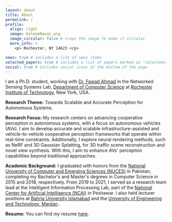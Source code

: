```yaml
---
layout: about
title: About
permalink: /
profile:
  align: right
  image: KaleemNawaz.png
  image_circular: false # crops the image to make it circular
  more_info: >
    <p> Rochester, NY 14623 </p>

news: true # includes a list of news items
selected_papers: true # includes a list of papers marked as "selected={true}"
social: true # includes social icons at the bottom of the page
---
```


<p>
I am a Ph.D. student, working with <a href='https://fawadahm.github.io/'> Dr. Fawad Ahmad</a> in the Networked Sensing Systems Lab, 
<a href='https://www.rit.edu/computing/department-computer-science'> Department of Computer Science</a> at 
<a href='https://www.rit.edu/'> Rochester Institute of Technology</a>, New York, USA.
</p>

<p>
<strong>Research Theme:</strong> Towards Scalable and Accurate Perception for Autonomous Systems.
</p>

<p>
<strong>Research Focus:</strong> My research centers on advancing cooperative perception in autonomous systems, with a focus on autonomous vehicles (AVs). I aim to develop accurate and scalable infrastructure-assisted and vehicle-to-vehicle cooperative perception frameworks that operate within real-time constraints. Additionally, I explore neural rendering methods, such as NeRF and 3D Gaussian Splatting, for 3D traffic scene reconstruction and novel view synthesis. With this, I aim to enhance AVs' perception capabilities beyond traditional approaches.
</p>

<p>
<strong>Academic Background:</strong> I graduated with honors from the 
<a href='https://www.nu.edu.pk/'>National University of Computer and Emerging Sciences (NUCES)</a> in Pakistan, completing my Bachelor's and Master's degrees in Computer Science in 2015 and 2018, respectively. From 2019 to 2021, I served as a research team lead at the Intelligent Information Processing Lab, part of the <a href='https://ncai.pk/'>National Center for Artificial Intelligence (NCAI)</a> in Peshawar. I also held lecturer positions at <a href='https://bahria.edu.pk/'>Bahria University Islamabad</a> and the <a href='https://www.uetmardan.edu.pk/uetm/'>University of Engineering and Technology, Mardan</a>.. 
</p>

<p>
<strong>Resume:</strong> You can find my resume <a href='https://drive.google.com/file/d/1650ON6mZEjAdH2ISjUjpMpFhqSt7YQR5/view?usp=sharing'> here</a>.
</p>

